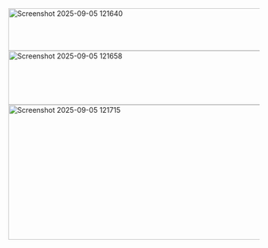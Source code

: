 <img width="967" height="85" alt="Screenshot 2025-09-05 121640" src="https://github.com/user-attachments/assets/922b6fd7-9e14-44f2-904c-e94bfaac9a51" />
<img width="969" height="108" alt="Screenshot 2025-09-05 121658" src="https://github.com/user-attachments/assets/89f5f119-5aa0-4910-8f64-f4cf965c3f25" />
<img width="972" height="270" alt="Screenshot 2025-09-05 121715" src="https://github.com/user-attachments/assets/153122c9-af55-46d2-8911-befd19c7adeb" />
